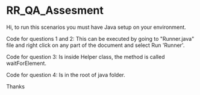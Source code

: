 # RR_QA_Assesment

Hi, to run this scenarios you must have Java setup on your environment.

Code for questions 1 and 2:
This can be executed by going to "Runner.java" file and right click on any part of the document and select Run 'Runner'.

Code for question 3:
Is inside Helper class, the method is called waitForElement.

Code for question 4:
Is in the root of java folder.



Thanks
